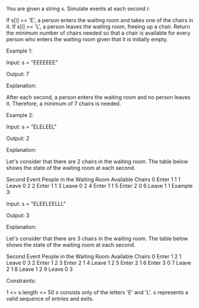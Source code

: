 You are given a string s. Simulate events at each second i:

If s[i] == 'E', a person enters the waiting room and takes one of the chairs in it.
If s[i] == 'L', a person leaves the waiting room, freeing up a chair.
Return the minimum number of chairs needed so that a chair is available for every person who enters the waiting room given that it is initially empty.

 

Example 1:

Input: s = "EEEEEEE"

Output: 7

Explanation:

After each second, a person enters the waiting room and no person leaves it. Therefore, a minimum of 7 chairs is needed.

Example 2:

Input: s = "ELELEEL"

Output: 2

Explanation:

Let's consider that there are 2 chairs in the waiting room. The table below shows the state of the waiting room at each second.

Second	Event	People in the Waiting Room	Available Chairs
0	Enter	1	1
1	Leave	0	2
2	Enter	1	1
3	Leave	0	2
4	Enter	1	1
5	Enter	2	0
6	Leave	1	1
Example 3:

Input: s = "ELEELEELLL"

Output: 3

Explanation:

Let's consider that there are 3 chairs in the waiting room. The table below shows the state of the waiting room at each second.

Second	Event	People in the Waiting Room	Available Chairs
0	Enter	1	2
1	Leave	0	3
2	Enter	1	2
3	Enter	2	1
4	Leave	1	2
5	Enter	2	1
6	Enter	3	0
7	Leave	2	1
8	Leave	1	2
9	Leave	0	3
 

Constraints:

1 <= s.length <= 50
s consists only of the letters 'E' and 'L'.
s represents a valid sequence of entries and exits.
 
